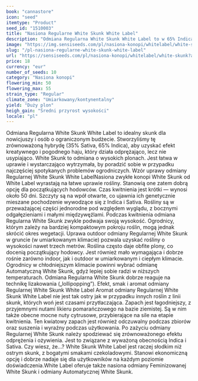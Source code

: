```yaml
---
book: "cannastore"
icon: "seed"
itemtype: "Product"
seed_id: "1510003"
title: "Nasiona Regularne White Skunk White Label"
description: "Odmiana Regularna White Skunk White Label to w 65% Indica i 35% Sativa. Działa odprężająco i pobudzająco. Jest tania i łatwa w uprawie, daje wysokie plony."
image: "https://img.sensiseeds.com/pl/nasiona-konopi/whitelabel/white-skunk-image.png"
slug: "/pl-nasiona-regularne-white-skunk-white-label"
url: "https://sensiseeds.com/pl/nasiona-konopi/whitelabel/white-skunk?a_aid=cannastore"
price: 18
currency: "eur"
number_of_seeds: 10
category: "Nasiona konopi"
flowering_min: 50
flowering_max: 55
strain_type: "Regular"
climate_zone: "Umiarkowany/kontynentalny"
yield: "Duży plon"
heigh_gain: "Średni przyrost wysokości"
locale: "pl"
---
```

Odmiana Regularna White Skunk White Label to idealny skunk dla nowicjuszy i osób o ograniczonym budżecie. Stworzyliśmy tę zrównoważoną hybrydę (35% Sativa, 65% Indica), aby uzyskać efekt kreatywnego i pogodnego haju, który działa odprężająco, lecz nie usypiająco. White Skunk to odmiana o wysokich plonach. Jest łatwa w uprawie i wystarczająco wytrzymała, by poradzić sobie w przypadku najczęściej spotykanych problemów ogrodniczych. Wzór uprawy odmiany Regularnej White Skunk White LabelNasiona zwykłe konopi White Skunk od White Label wyrastają na łatwe uprawie rośliny. Stanowią one zatem dobrą opcję dla początkujących hodowców. Czas kwitnienia jest krótki — wynosi około 50 dni. Szczyty są na wpół otwarte, co ujawnia ich genetycznie mieszane pochodzenie wywodzące się z Indica i Sativa. Rośliny są w przeważającej części jednorodne pod względem wyglądu, z bocznymi odgałęzieniami i małymi międzywęźlami. Podczas kwitnienia odmiana Regularna White Skunk zwykle podwaja swoją wysokość. Ogrodnicy, którym zależy na bardziej kompaktowym pokroju roślin, mogą jednak skrócić okres wegetacji. Uprawa outdoor odmiany Regularnej White Skunk w gruncie (w umiarkowanym klimacie) pozwala uzyskać rośliny o wysokości nawet trzech metrów. Roślina często daje obfite plony, co docenią początkujący hodowcy. Jest również mało wymagająca i dobrze rośnie zarówno indoor, jak i outdoor w umiarkowanym i ciepłym klimacie. Ogrodnicy w chłodniejszym klimacie powinni wybrać odmianę Automatyczną White Skunk, gdyż lepiej sobie radzi w niższych temperaturach. Odmiana Regularna White Skunk dobrze reaguje na technikę lizakowania („lollipopping”). Efekt, smak i aromat odmiany Regularnej White Skunk White Label Aromat odmiany Regularnej White Skunk White Label nie jest tak ostry jak w przypadku innych roślin z linii skunk, których woń jest czasami przytłaczająca. Zapach jest łagodniejszy, z przyjemnymi nutami likieru pomarańczowego na bazie ziemistej. Są w nim także obecne mocne nuty cytrusowe, przybierające na sile na etapie kwitnienia. Ten kwiatowy zapach jest również odczuwalny podczas zbiorów oraz suszenia i wyraźny podczas użytkowania. Po zażyciu odmiany Regularnej White Skunk należy spodziewać się zrównoważonego efektu odprężenia i ożywienia. Jest to związane z wyważoną obecnością Indica i Sativa. Czy wiesz, że…? White Skunk White Label jest raczej słodkim niż ostrym skunk, z bogatymi smakami czekoladowymi. Stanowi ekonomiczną opcję i dobrze nadaje się dla użytkowników na każdym poziomie doświadczenia.White Label oferuje także nasiona odmiany Feminizowanej White Skunk i odmiany Automatycznej White Skunk.
